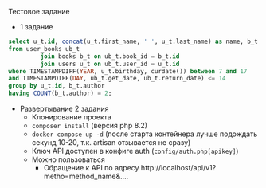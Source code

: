 Тестовое задание

+ 1 задание
```sql
select u_t.id, concat(u_t.first_name, ' ', u_t.last_name) as name, b_t.author, group_concat(b_t.name) as books
from user_books ub_t
         join books b_t on ub_t.book_id = b_t.id
         join users u_t on ub_t.user_id = u_t.id
where TIMESTAMPDIFF(YEAR, u_t.birthday, curdate()) between 7 and 17
and TIMESTAMPDIFF(DAY, ub_t.get_date, ub_t.return_date) <= 14
group by u_t.id, b_t.author
having COUNT(b_t.author) = 2;
```

+ Развертывание 2 задания
  + Клонирование проекта
  + ```composer install``` (версия php 8.2)
  + ```docker compose up -d``` (после старта контейнера лучше подождать секунд 10-20, т.к. artisan отзывается не сразу)
  + Ключ API доступен в конфиге auth (```config/auth.php[apikey]```)
  + Можно пользоваться 
    + Обращение к API по адресу http://localhost/api/v1?metho=method_name&....
  

